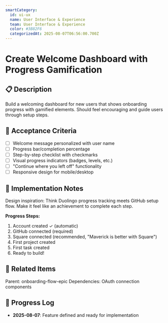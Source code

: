 ```yaml
---
smartCategory:
  id: ui-ux
  name: User Interface & Experience
  team: User Interface & Experience
  color: #3B82F6
  categorizedAt: 2025-08-07T06:56:00.700Z
---
```




# Create Welcome Dashboard with Progress Gamification

## 📋 Description

Build a welcoming dashboard for new users that shows onboarding progress with gamified elements. Should feel encouraging and guide users through setup steps.

## 🎯 Acceptance Criteria

- [ ] Welcome message personalized with user name
- [ ] Progress bar/completion percentage
- [ ] Step-by-step checklist with checkmarks
- [ ] Visual progress indicators (badges, levels, etc.)
- [ ] "Continue where you left off" functionality
- [ ] Responsive design for mobile/desktop

## 📝 Implementation Notes

Design inspiration: Think Duolingo progress tracking meets GitHub setup flow. Make it feel like an achievement to complete each step.

**Progress Steps:**
1. Account created ✓ (automatic)
2. GitHub connected (required)
3. Square connected (recommended, "Maverick is better with Square")
4. First project created
5. First task created
6. Ready to build!

## 🔗 Related Items

Parent: onboarding-flow-epic
Dependencies: OAuth connection components

## 📅 Progress Log

- **2025-08-07**: Feature defined and ready for implementation